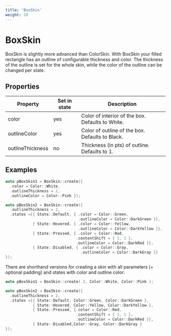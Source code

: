 ```yaml
---
title: 'BoxSkin'
weight: 20
---
```



# BoxSkin

BoxSkin is slightly more advanced than ColorSkin. With BoxSkin your filled rectangle has an outline of configurable thickness and color. The thickness of the outline is set for the whole skin, while the color of the outline can be changed per state.

## Properties

| Property         | Set in state | Description                                      |
| ---------------- | ----------- | ------------------------------------------------ |
| color            | yes | Color of interior of the box. Defaults to White. |
| outlineColor     | yes | Color of outline of the box. Defaults to Black.  |
| outlineThickness | no          | Thickness (in pts) of outline. Defaults to 1.    |

## Examples

```c++
auto pBoxSkin1 = BoxSkin::create({ 
  .color = Color::White, 
  .outlineThickness = 2,
  .outlineColor = Color::Pink });

auto pBoxSkin2 = BoxSkin::create({
  .outlineThickness = 2,
  .states ={{ State::Default, { .color = Color::Green, 
                                .outlineColor = Color::DarkGreen }},
            { State::Hovered, { .color = Color::Yellow, 
                                .outlineColor = Color::DarkYellow }},
            { State::Pressed, { .color = Color::Red, 
                               .contentShift = { 1, 1 }, 
                               .outlineColor = Color::DarkRed }},
            { State::Disabled, { .color = Color::Gray, 
                                 .outlineColor = Color::DarkGray }}
});

```

There are shorthand versions for creating a skin with all parameters (+ optional padding) and states with color and outline color:

```c++
auto pBoxSkin1 = BoxSkin::create( 2, Color::White, Color::Pink );

auto pBoxSkin2 = BoxSkin::create({
  .outlineThickness = 2,
  .states ={{ State::Default, Color::Green, Color::DarkGreen },
            { State::Hovered, Color::Yellow, Color::DarkYellow },
            { State::Pressed, {.color = Color::Red, 
                               .contentShift = { 1, 1 }, 
                               .outlineColor = Color::DarkRed }},
            { State::Disabled,Color::Gray, Color::DarkGray }
});
```
